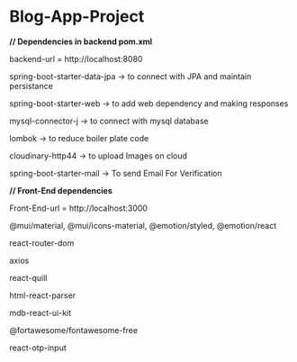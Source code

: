 # Blog-App-Project

**// Dependencies in backend pom.xml**

backend-url = http://localhost:8080

spring-boot-starter-data-jpa       ->  to connect with JPA and maintain persistance

spring-boot-starter-web            ->  to add web dependency and making responses

mysql-connector-j                   ->  to connect with mysql database

lombok                                  ->  to reduce boiler plate code

cloudinary-http44					-> to upload Images on cloud

spring-boot-starter-mail 			-> To send Email For Verification







**// Front-End dependencies**

Front-End-url = http://localhost:3000

@mui/material, @mui/icons-material, @emotion/styled, @emotion/react

react-router-dom

axios

react-quill

html-react-parser

mdb-react-ui-kit

@fortawesome/fontawesome-free

react-otp-input
